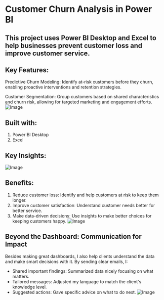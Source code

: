 # **Customer Churn Analysis in Power BI**

## This project uses Power BI Desktop and Excel to help businesses prevent customer loss and improve customer service.

## **Key Features:**
Predictive Churn Modeling: Identify at-risk customers before they churn, enabling proactive interventions and retention strategies.

Customer Segmentation: Group customers based on shared characteristics and churn risk, allowing for targeted marketing and engagement efforts.
![Image](https://github.com/user-attachments/assets/1accb660-0b1c-4829-88e1-511db38593ce)
## **Built with:**
1. Power BI Desktop
2. Excel

## Key Insights:
![Image](https://github.com/user-attachments/assets/b640f1aa-655a-4502-b385-6c7c0b5c8ae7)

## **Benefits:**
1. Reduce customer loss: Identify and help customers at risk to keep them longer.
2. Improve customer satisfaction: Understand customer needs better for better service.
3. Make data-driven decisions: Use insights to make better choices for keeping customers happy.
 ![Image](https://github.com/user-attachments/assets/7f89a761-6cce-49cc-af3d-83887e7089e3)

## **Beyond the Dashboard: Communication for Impact**
Besides making great dashboards, I also help clients understand the data and make smart decisions with it. By sending clear emails,
I:
- Shared important findings: Summarized data nicely focusing on what matters.
- Tailored messages: Adjusted my language to match the client's knowledge level.
- Suggested actions: Gave specific advice on what to do next.
![Image](https://github.com/user-attachments/assets/07fd9151-7ee2-4173-9019-abd7aeadb394)

